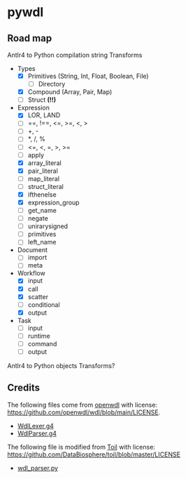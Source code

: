 # pywdl

## Road map

Antlr4 to Python compilation string Transforms

- Types
  * [X] Primitives (String, Int, Float, Boolean, File)
    - [ ] Directory
  * [X] Compound (Array, Pair, Map)
  * [ ] Struct **(!!)**
- Expression
  * [X] LOR, LAND
  * [ ] ==, !==, <=, >=, <, >
  * [ ] +, -
  * [ ] *, /, %
  * [ ] <=, <, =, >, >=
  * [ ] apply
  * [X] array_literal
  * [X] pair_literal
  * [ ] map_literal
  * [ ] struct_literal
  * [X] ifthenelse
  * [X] expression_group
  * [ ] get_name
  * [ ] negate
  * [ ] unirarysigned
  * [ ] primitives
  * [ ] left_name
- Document
  * [ ] import
  * [ ] meta
- Workflow
  * [X] input
  * [X] call
  * [X] scatter
  * [ ] conditional
  * [X] output
- Task
  * [ ] input
  * [ ] runtime
  * [ ] command
  * [ ] output

Antlr4 to Python objects Transforms?


## Credits

The following files come from [openwdl](https://github.com/openwdl/wdl/tree/main/versions/development/parsers/antlr4) with license: https://github.com/openwdl/wdl/blob/main/LICENSE. 

- [WdlLexer.g4](pywdl/antlr/WdlLexer.g4)
- [WdlParser.g4](pywdl/antlr/WdlParser.g4)

The following file is modified from [Toil](https://github.com/DataBiosphere/toil/) with license: https://github.com/DataBiosphere/toil/blob/master/LICENSE

- [wdl_parser.py](https://github.com/DataBiosphere/toil/blob/master/src/toil/wdl/wdl_types.py)
